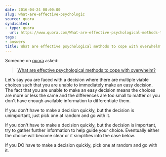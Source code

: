```yaml
---
date: 2016-04-24 00:00:00
slug: what-are-effective-psychologic
source: quora
syndicated:
- type: quora
  url: https://www.quora.com/What-are-effective-psychological-methods-to-cope-with-overwhelm/answer/Roy-Tang
tags:
- answers
title: What are effective psychological methods to cope with overwhelm?
---
```


Someone on [quora](https://quora.com) asked:

> [What are effective psychological methods to cope with overwhelm?](https://www.quora.com/What-are-effective-psychological-methods-to-cope-with-overwhelm/answer/Roy-Tang)


Let's say you are faced with a decision where there are multiple viable choices such that you are unable to immediately make an easy decision. The fact that you are unable to make an easy decision means the choices are more or less the same and the differences are too small to matter or you don't have enough available information to differentiate them.

If you don't have to make a decision quickly, but the decision is unimportant, just pick one at random and go with it.

If you don't have to make a decision quickly, but the decision is important, try to gather further information to help guide your choice. Eventually either the choice will become clear or it simplifies into the case below.

If you DO have to make a decision quickly, pick one at random and go with it.